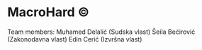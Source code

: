 # MacroHard ©

Team members:
  Muhamed Delalić (Sudska vlast)
  Šeila Bećirović (Zakonodavna vlast)
  Edin Cerić (Izvršna vlast)
